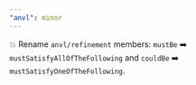 ```yaml
---
"anvl": minor
---
```


💥 Rename `anvl/refinement` members: `mustBe` ➡️ `mustSatisfyAllOfTheFollowing` and `couldBe` ➡️ `mustSatisfyOneOfTheFollowing`.
